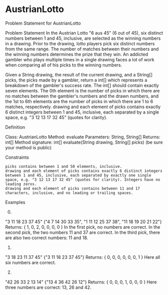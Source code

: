 # AustrianLotto
Problem Statement for AustrianLotto

Problem Statement In the Austrian Lotto "6 aus 45" (6 out of 45), six distinct numbers between 1 and 45, inclusive, are selected as the winning numbers in a drawing. Prior to the drawing, lotto players pick six distinct numbers from the same range. The number of matches between their numbers and the winning numbers determines the prize that they win. An addicted gambler who plays multiple times in a single drawing faces a lot of work when comparing all of his picks to the winning numbers.

Given a String drawing, the result of the current drawing, and a String[] picks, the picks made by a gambler, return a int[] which represents a breakdown of the gambler's success rate. The int[] should contain exactly seven elements. The 0th element is the number of picks in which there are no matches between the gambler's numbers and the drawn numbers, and the 1st to 6th elements are the number of picks in which there are 1 to 6 matches, respectively. drawing and each element of picks contains exactly 6 distinct integers between 1 and 45, inclusive, each separated by a single space, e.g. "3 12 13 17 32 45" (quotes for clarity).

Definition

Class: AustrianLotto Method: evaluate Parameters: String, String[] Returns: int[] Method signature: int[] evaluate(String drawing, String[] picks) (be sure your method is public)

Constraints

    picks contains between 1 and 50 elements, inclusive.
    drawing and each element of picks contains exactly 6 distinct integers between 1 and 45, inclusive, each separated by exactly one single space, e.g. "3 12 13 17 32 45" (quotes for clarity). Integers have no leading zeros.
    drawing and each element of picks contains between 11 and 17 characters, inclusive, and no leading or trailing spaces.


Examples 

0)
"3 11 18 23 37 45" {"4 7 14 30 33 35", "1 11 12 25 37 38", "11 18 19 20 21 22"} 
Returns: { 1, 0, 2, 0, 0, 0, 0 } 
In the first pick, no numbers are correct. In the second pick, the two numbers 11 and 37 are correct. In the third pick, there are also two correct numbers: 11 and 18.

1)
"3 18 23 11 37 45" {"3 11 18 23 37 45"} 
Returns: { 0, 0, 0, 0, 0, 0, 1 } 
Here all six numbers are correct. 

2)
"42 26 33 2 13 14" {"13 4 36 42 26 12"} 
Returns: { 0, 0, 0, 1, 0, 0, 0 } 
Here three numbers are correct: 13, 26 and 42.
